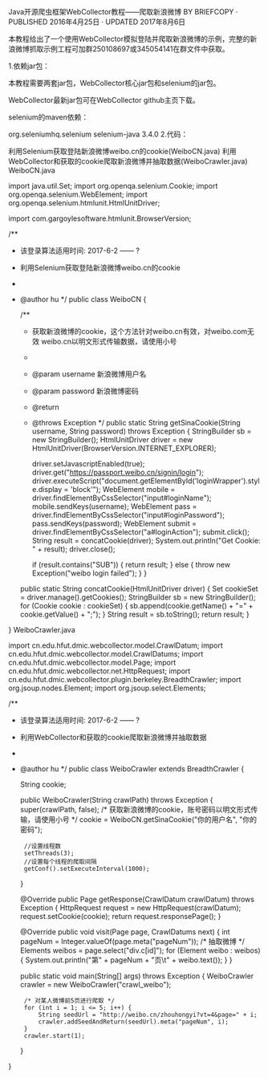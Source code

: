 Java开源爬虫框架WebCollector教程——爬取新浪微博
BY BRIEFCOPY · PUBLISHED 2016年4月25日 · UPDATED 2017年8月6日

本教程给出了一个使用WebCollector模拟登陆并爬取新浪微博的示例，完整的新浪微博抓取示例工程可加群250108697或345054141在群文件中获取。

1.依赖jar包：

本教程需要两套jar包，WebCollector核心jar包和selenium的jar包。

WebCollector最新jar包可在WebCollector github主页下载。

selenium的maven依赖：

<dependency>
    <groupId>org.seleniumhq.selenium</groupId>
    <artifactId>selenium-java</artifactId>
    <version>3.4.0</version>
</dependency>
2.代码：

利用Selenium获取登陆新浪微博weibo.cn的cookie(WeiboCN.java)
利用WebCollector和获取的cookie爬取新浪微博并抽取数据(WeiboCrawler.java)
WeiboCN.java

import java.util.Set;
import org.openqa.selenium.Cookie;
import org.openqa.selenium.WebElement;
import org.openqa.selenium.htmlunit.HtmlUnitDriver;

import com.gargoylesoftware.htmlunit.BrowserVersion;

/**
 * 该登录算法适用时间: 2017-6-2 —— ? 
 * 利用Selenium获取登陆新浪微博weibo.cn的cookie
 *
 * @author hu
 */
public class WeiboCN {

    /**
     * 获取新浪微博的cookie，这个方法针对weibo.cn有效，对weibo.com无效 weibo.cn以明文形式传输数据，请使用小号
     *
     * @param username 新浪微博用户名
     * @param password 新浪微博密码
     * @return
     * @throws Exception
     */
    public static String getSinaCookie(String username, String password) throws Exception {
        StringBuilder sb = new StringBuilder();
        HtmlUnitDriver driver = new HtmlUnitDriver(BrowserVersion.INTERNET_EXPLORER);

        driver.setJavascriptEnabled(true);
        driver.get("https://passport.weibo.cn/signin/login");
        driver.executeScript("document.getElementById('loginWrapper').style.display = 'block'");
        WebElement mobile = driver.findElementByCssSelector("input#loginName");
        mobile.sendKeys(username);
        WebElement pass = driver.findElementByCssSelector("input#loginPassword");
        pass.sendKeys(password);
        WebElement submit = driver.findElementByCssSelector("a#loginAction");
        submit.click();
        String result = concatCookie(driver);
        System.out.println("Get Cookie: " + result);
        driver.close();

        if (result.contains("SUB")) {
            return result;
        } else {
            throw new Exception("weibo login failed");
        }
    }

    public static String concatCookie(HtmlUnitDriver driver) {
        Set<Cookie> cookieSet = driver.manage().getCookies();
        StringBuilder sb = new StringBuilder();
        for (Cookie cookie : cookieSet) {
            sb.append(cookie.getName() + "=" + cookie.getValue() + ";");
        }
        String result = sb.toString();
        return result;
    }

}
WeiboCrawler.java

import cn.edu.hfut.dmic.webcollector.model.CrawlDatum;
import cn.edu.hfut.dmic.webcollector.model.CrawlDatums;
import cn.edu.hfut.dmic.webcollector.model.Page;
import cn.edu.hfut.dmic.webcollector.net.HttpRequest;
import cn.edu.hfut.dmic.webcollector.plugin.berkeley.BreadthCrawler;
import org.jsoup.nodes.Element;
import org.jsoup.select.Elements;

/**
 * 该登录算法适用时间: 2017-6-2 —— ? 
 * 利用WebCollector和获取的cookie爬取新浪微博并抽取数据
 * 
 * @author hu
 */
public class WeiboCrawler extends BreadthCrawler {

    String cookie;

    public WeiboCrawler(String crawlPath) throws Exception {
        super(crawlPath, false);
        /* 获取新浪微博的cookie，账号密码以明文形式传输，请使用小号 */
        cookie = WeiboCN.getSinaCookie("你的用户名", "你的密码");

        //设置线程数
        setThreads(3);
        //设置每个线程的爬取间隔
        getConf().setExecuteInterval(1000);
    }

    @Override
    public Page getResponse(CrawlDatum crawlDatum) throws Exception {
        HttpRequest request = new HttpRequest(crawlDatum);
        request.setCookie(cookie);
        return request.responsePage();
    }

    @Override
    public void visit(Page page, CrawlDatums next) {
        int pageNum = Integer.valueOf(page.meta("pageNum"));
        /* 抽取微博 */
        Elements weibos = page.select("div.c[id]");
        for (Element weibo : weibos) {
            System.out.println("第" + pageNum + "页\t" + weibo.text());
        }
    }

    public static void main(String[] args) throws Exception {
        WeiboCrawler crawler = new WeiboCrawler("crawl_weibo");

        /* 对某人微博前5页进行爬取 */
        for (int i = 1; i <= 5; i++) {
            String seedUrl = "http://weibo.cn/zhouhongyi?vt=4&page=" + i;
            crawler.addSeedAndReturn(seedUrl).meta("pageNum", i);
        }
        crawler.start(1);
    }

}